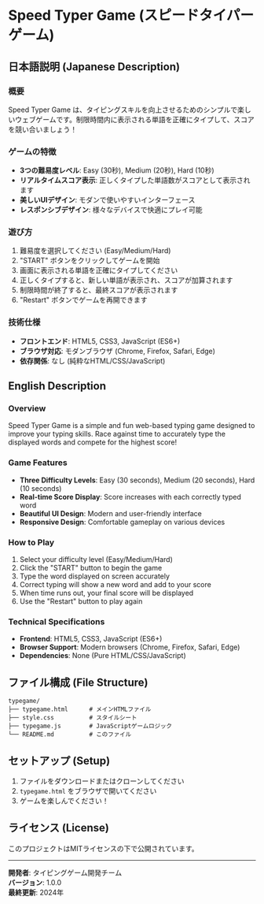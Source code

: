 # Speed Typer Game (スピードタイパーゲーム)

## 日本語説明 (Japanese Description)

### 概要
Speed Typer Game は、タイピングスキルを向上させるためのシンプルで楽しいウェブゲームです。制限時間内に表示される単語を正確にタイプして、スコアを競い合いましょう！

### ゲームの特徴
- **3つの難易度レベル**: Easy (30秒), Medium (20秒), Hard (10秒)
- **リアルタイムスコア表示**: 正しくタイプした単語数がスコアとして表示されます
- **美しいUIデザイン**: モダンで使いやすいインターフェース
- **レスポンシブデザイン**: 様々なデバイスで快適にプレイ可能

### 遊び方
1. 難易度を選択してください (Easy/Medium/Hard)
2. "START" ボタンをクリックしてゲームを開始
3. 画面に表示される単語を正確にタイプしてください
4. 正しくタイプすると、新しい単語が表示され、スコアが加算されます
5. 制限時間が終了すると、最終スコアが表示されます
6. "Restart" ボタンでゲームを再開できます

### 技術仕様
- **フロントエンド**: HTML5, CSS3, JavaScript (ES6+)
- **ブラウザ対応**: モダンブラウザ (Chrome, Firefox, Safari, Edge)
- **依存関係**: なし (純粋なHTML/CSS/JavaScript)

## English Description

### Overview
Speed Typer Game is a simple and fun web-based typing game designed to improve your typing skills. Race against time to accurately type the displayed words and compete for the highest score!

### Game Features
- **Three Difficulty Levels**: Easy (30 seconds), Medium (20 seconds), Hard (10 seconds)
- **Real-time Score Display**: Score increases with each correctly typed word
- **Beautiful UI Design**: Modern and user-friendly interface
- **Responsive Design**: Comfortable gameplay on various devices

### How to Play
1. Select your difficulty level (Easy/Medium/Hard)
2. Click the "START" button to begin the game
3. Type the word displayed on screen accurately
4. Correct typing will show a new word and add to your score
5. When time runs out, your final score will be displayed
6. Use the "Restart" button to play again

### Technical Specifications
- **Frontend**: HTML5, CSS3, JavaScript (ES6+)
- **Browser Support**: Modern browsers (Chrome, Firefox, Safari, Edge)
- **Dependencies**: None (Pure HTML/CSS/JavaScript)

## ファイル構成 (File Structure)
```
typegame/
├── typegame.html      # メインHTMLファイル
├── style.css          # スタイルシート
├── typegame.js        # JavaScriptゲームロジック
└── README.md          # このファイル
```

## セットアップ (Setup)
1. ファイルをダウンロードまたはクローンしてください
2. `typegame.html` をブラウザで開いてください
3. ゲームを楽しんでください！

## ライセンス (License)
このプロジェクトはMITライセンスの下で公開されています。

---

**開発者**: タイピングゲーム開発チーム  
**バージョン**: 1.0.0  
**最終更新**: 2024年 